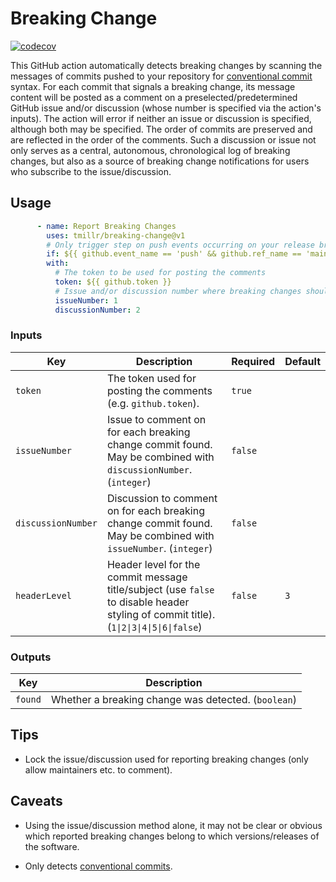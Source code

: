 # Breaking Change

[![codecov](https://codecov.io/github/tmillr/breaking-change/branch/master/graph/badge.svg?token=CdtcYcijqb)](https://codecov.io/github/tmillr/breaking-change)

This GitHub action automatically detects breaking changes by scanning the messages of commits pushed to your repository for [conventional commit](https://www.conventionalcommits.org) syntax. For each commit that signals a breaking change, its message content will be posted as a comment on a preselected/predetermined GitHub issue and/or discussion (whose number is specified via the action's inputs). The action will error if neither an issue or discussion is specified, although both may be specified. The order of commits are preserved and are reflected in the order of the comments. Such a discussion or issue not only serves as a central, autonomous, chronological log of breaking changes, but also as a source of breaking change notifications for users who subscribe to the issue/discussion.

## Usage

<!-- prettier-ignore-start -->
~~~yaml
      - name: Report Breaking Changes
        uses: tmillr/breaking-change@v1
        # Only trigger step on push events occurring on your release branch
        if: ${{ github.event_name == 'push' && github.ref_name == 'main' }}
        with:
          # The token to be used for posting the comments
          token: ${{ github.token }}
          # Issue and/or discussion number where breaking changes should be reported
          issueNumber: 1
          discussionNumber: 2
~~~
<!-- prettier-ignore-end -->

### Inputs

<!-- prettier-ignore-start -->
| **Key** | **Description** | **Required** | **Default** |
| --- | --- | --- | --- |
| `token` | The token used for posting the comments (e.g. `github.token`). | `true` |  |
| `issueNumber` | Issue to comment on for each breaking change commit found. May be combined with `discussionNumber`. (`integer`) | `false` |  |
| `discussionNumber` | Discussion to comment on for each breaking change commit found. May be combined with `issueNumber`. (`integer`) | `false` |  |
| `headerLevel` | Header level for the commit message title/subject (use `false` to disable header styling of commit title). (`1\|2\|3\|4\|5\|6\|false`) | `false` | `3` |
<!-- prettier-ignore-end -->

### Outputs

| **Key** | **Description**                                     |
| ------- | --------------------------------------------------- |
| `found` | Whether a breaking change was detected. (`boolean`) |

## Tips

- Lock the issue/discussion used for reporting breaking changes (only allow maintainers etc. to comment).

## Caveats

- Using the issue/discussion method alone, it may not be clear or obvious which reported breaking changes belong to which versions/releases of the software.

- Only detects [conventional commits](https://www.conventionalcommits.org).
